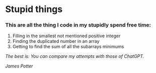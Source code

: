 # **Stupid things**

### This are all the thing I code in my stupidly spend free time:

1.  Filling in the smallest not mentioned positive integer
2.  Finding the duplicated number in an array
3.  Getting to find the sum of all the subarrays minimums

*The best is: You can compare my attempts with those of ChatGPT.*

*James Potter*
